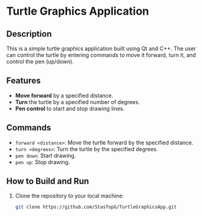 # Turtle Graphics Application

## Description
This is a simple turtle graphics application built using Qt and C++. The user can control the turtle by entering commands to move it forward, turn it, and control the pen (up/down).

## Features
- **Move forward** by a specified distance.
- **Turn** the turtle by a specified number of degrees.
- **Pen control** to start and stop drawing lines.

## Commands
- `forward <distance>`: Move the turtle forward by the specified distance.
- `turn <degrees>`: Turn the turtle by the specified degrees.
- `pen down`: Start drawing.
- `pen up`: Stop drawing.

## How to Build and Run
1. Clone the repository to your local machine:
   ```bash
   git clone https://github.com/StasTopG/TurtleGraphicsApp.git

